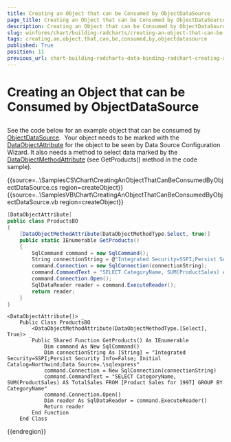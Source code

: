 ```yaml
---
title: Creating an Object that can be Consumed by ObjectDataSource
page_title: Creating an Object that can be Consumed by ObjectDataSource | UI for WinForms Documentation
description: Creating an Object that can be Consumed by ObjectDataSource
slug: winforms/chart/building-radcharts/creating-an-object-that-can-be-consumed-by-objectdatasource
tags: creating,an,object,that,can,be,consumed,by,objectdatasource
published: True
position: 11
previous_url: chart-building-radcharts-data-binding-radchart-creating-an-object-that-can-be-consumed-by-objectdatasource
---
```


# Creating an Object that can be Consumed by ObjectDataSource



## 

See the code below for an example object that can be consumed by [ObjectDataSource](http://msdn2.microsoft.com/en-us/library/system.web.ui.webcontrols.objectdatasource.aspx).  Your object needs to be marked with the [DataObjectAttribute](http://msdn2.microsoft.com/en-us/library/system.componentmodel.dataobjectattribute.aspx) for the object to be seen by Data Source Configuration Wizard. It also needs a method to select data marked by the [DataObjectMethodAttribute](http://msdn2.microsoft.com/en-us/library/system.componentmodel.dataobjectmethodattribute.aspx) (see GetProducts() method in the code sample).  

{{source=..\SamplesCS\Chart\CreatingAnObjectThatCanBeConsumedByObjectDataSource.cs region=createObject}} 
{{source=..\SamplesVB\Chart\CreatingAnObjectThatCanBeConsumedByObjectDataSource.vb region=createObject}} 

````C#
[DataObjectAttribute]
public class ProductsBO
{
    [DataObjectMethodAttribute(DataObjectMethodType.Select, true)]
    public static IEnumerable GetProducts()
    {
        SqlCommand command = new SqlCommand();
        String connectionString = @"Integrated Security=SSPI;Persist Security Info=False; Initial Catalog=Northwind;Data Source=.\sqlexpress";
        command.Connection = new SqlConnection(connectionString);
        command.CommandText = "SELECT CategoryName, SUM(ProductSales) AS TotalSales FROM [Product Sales for 1997] GROUP BY CategoryName";
        command.Connection.Open();
        SqlDataReader reader = command.ExecuteReader();
        return reader;
    }
}

````
````VB.NET
<DataObjectAttribute()> _
    Public Class ProductsBO
        <DataObjectMethodAttribute(DataObjectMethodType.[Select], True)> _
        Public Shared Function GetProducts() As IEnumerable
            Dim command As New SqlCommand()
            Dim connectionString As [String] = "Integrated Security=SSPI;Persist Security Info=False; Initial Catalog=Northwind;Data Source=.\sqlexpress"
            command.Connection = New SqlConnection(connectionString)
            command.CommandText = "SELECT CategoryName, SUM(ProductSales) AS TotalSales FROM [Product Sales for 1997] GROUP BY CategoryName"
            command.Connection.Open()
            Dim reader As SqlDataReader = command.ExecuteReader()
            Return reader
        End Function
    End Class

````

{{endregion}} 





